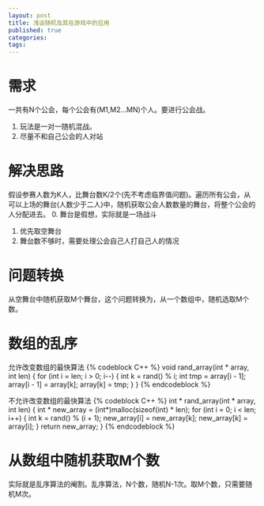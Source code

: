 ```yaml
---
layout: post
title: 浅谈随机及其在游戏中的应用
published: true
categories:
tags:
---
```


需求
========
一共有N个公会，每个公会有(M1,M2...MN)个人。要进行公会战。
1. 玩法是一对一随机混战。
2. 尽量不和自己公会的人对站

解决思路
=============
假设参赛人数为K人，比舞台数K/2个(先不考虑临界值问题)。遍历所有公会，从可以上场的舞台(人数少于二人)中，随机获取公会人数数量的舞台，将整个公会的人分配进去。
0. 舞台是假想，实际就是一场战斗
1. 优先取空舞台
2. 舞台数不够时，需要处理公会自己人打自己人的情况

问题转换
=========
从空舞台中随机获取M个舞台，这个问题转换为，从一个数组中，随机选取M个数。

数组的乱序
================
允许改变数组的最快算法
{% codeblock C++ %}
void rand_array(int * array, int len) {
	for (int i = len; i > 0; i--) {
		int k = rand() % i;
		int tmp = array[i - 1];
		array[i - 1] = array[k];
		array[k] = tmp;
	}
}
{% endcodeblock %}

不允许改变数组的最快算法
{% codeblock C++ %}
int * rand_array(int * array, int len) {
	int * new_array = (int*)malloc(sizeof(int) * len);
	for (int i = 0; i < len; i++) {
		int k = rand() % (i + 1);
		new_array[i] = new_array[k];
		new_array[k] = array[i];
	}
	return new_array;
}
{% endcodeblock %}

从数组中随机获取M个数
==============
实际就是乱序算法的阉割。乱序算法，N个数，随机N-1次。取M个数，只需要随机M次。
